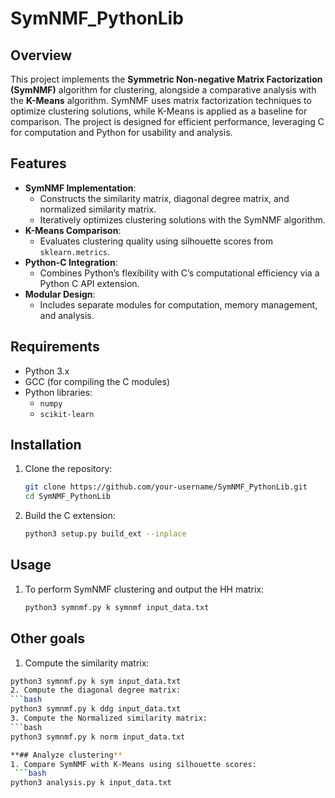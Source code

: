# SymNMF_PythonLib

## Overview
This project implements the **Symmetric Non-negative Matrix Factorization (SymNMF)** algorithm for clustering, alongside a comparative analysis with the **K-Means** algorithm. SymNMF uses matrix factorization techniques to optimize clustering solutions, while K-Means is applied as a baseline for comparison. The project is designed for efficient performance, leveraging C for computation and Python for usability and analysis.

## Features
- **SymNMF Implementation**:
  - Constructs the similarity matrix, diagonal degree matrix, and normalized similarity matrix.
  - Iteratively optimizes clustering solutions with the SymNMF algorithm.
- **K-Means Comparison**:
  - Evaluates clustering quality using silhouette scores from `sklearn.metrics`.
- **Python-C Integration**:
  - Combines Python’s flexibility with C’s computational efficiency via a Python C API extension.
- **Modular Design**:
  - Includes separate modules for computation, memory management, and analysis.

## Requirements
- Python 3.x
- GCC (for compiling the C modules)
- Python libraries:
  - `numpy`
  - `scikit-learn`

## Installation
1. Clone the repository:
   ```bash
   git clone https://github.com/your-username/SymNMF_PythonLib.git
   cd SymNMF_PythonLib
   
2. Build the C extension:
   ```bash
   python3 setup.py build_ext --inplace
   
## Usage
1. To perform SymNMF clustering and output the HH matrix:
   ```bash
   python3 symnmf.py k symnmf input_data.txt

## Other goals
1. Compute the similarity matrix:
  ```bash
  python3 symnmf.py k sym input_data.txt
2. Compute the diagonal degree matrix:
  ```bash
  python3 symnmf.py k ddg input_data.txt
3. Compute the Normalized similarity matrix:
  ```bash
  python3 symnmf.py k norm input_data.txt

**## Analyze clustering**
1. Compare SymNMF with K-Means using silhouette scores:
   ```bash
  python3 analysis.py k input_data.txt
